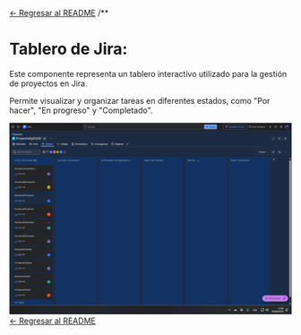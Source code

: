 [← Regresar al README](../../../README.md)
/**
 # Tablero de Jira:
 
 Este componente representa un tablero interactivo utilizado para la gestión de proyectos en Jira.
 
 Permite visualizar y organizar tareas en diferentes estados, como "Por hacer", "En progreso" y "Completado".
 
![Tablero](/documentacion/Fase2/images/JiraInicial.png)
[← Regresar al README](../../../README.md)